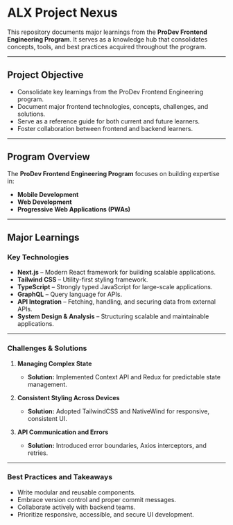 # ALX Project Nexus

This repository documents major learnings from the **ProDev Frontend Engineering Program**. It serves as a knowledge hub that consolidates concepts, tools, and best practices acquired throughout the program.

---

## Project Objective

- Consolidate key learnings from the ProDev Frontend Engineering program.
- Document major frontend technologies, concepts, challenges, and solutions.
- Serve as a reference guide for both current and future learners.
- Foster collaboration between frontend and backend learners.

---

## Program Overview

The **ProDev Frontend Engineering Program** focuses on building expertise in:
- **Mobile Development**
- **Web Development**
- **Progressive Web Applications (PWAs)**

---

## Major Learnings

### **Key Technologies**
- **Next.js** – Modern React framework for building scalable applications.
- **Tailwind CSS** – Utility-first styling framework.
- **TypeScript** – Strongly typed JavaScript for large-scale applications.
- **GraphQL** – Query language for APIs.
- **API Integration** – Fetching, handling, and securing data from external APIs.
- **System Design & Analysis** – Structuring scalable and maintainable applications.

---

### **Challenges & Solutions**

1. **Managing Complex State**  
   - **Solution:** Implemented Context API and Redux for predictable state management.

2. **Consistent Styling Across Devices**  
   - **Solution:** Adopted TailwindCSS and NativeWind for responsive, consistent UI.

3. **API Communication and Errors**  
   - **Solution:** Introduced error boundaries, Axios interceptors, and retries.

---

### **Best Practices and Takeaways**

- Write modular and reusable components.
- Embrace version control and proper commit messages.
- Collaborate actively with backend teams.
- Prioritize responsive, accessible, and secure UI development.


